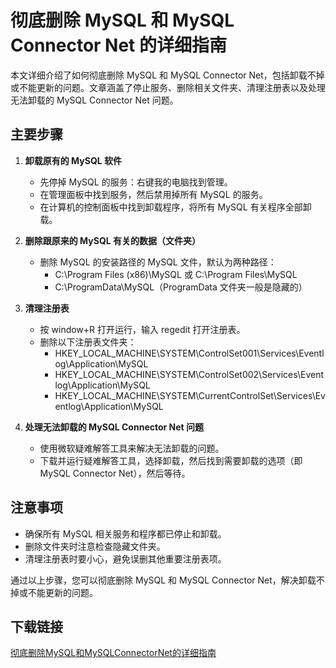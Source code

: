 # 彻底删除 MySQL 和 MySQL Connector Net 的详细指南

本文详细介绍了如何彻底删除 MySQL 和 MySQL Connector Net，包括卸载不掉或不能更新的问题。文章涵盖了停止服务、删除相关文件夹、清理注册表以及处理无法卸载的 MySQL Connector Net 问题。

## 主要步骤

1. **卸载原有的 MySQL 软件**
   - 先停掉 MySQL 的服务：右键我的电脑找到管理。
   - 在管理面板中找到服务，然后禁用掉所有 MySQL 的服务。
   - 在计算机的控制面板中找到卸载程序，将所有 MySQL 有关程序全部卸载。

2. **删除跟原来的 MySQL 有关的数据（文件夹）**
   - 删除 MySQL 的安装路径的 MySQL 文件，默认为两种路径：
     - C:\Program Files (x86)\MySQL 或 C:\Program Files\MySQL
     - C:\ProgramData\MySQL（ProgramData 文件夹一般是隐藏的）

3. **清理注册表**
   - 按 window+R 打开运行，输入 regedit 打开注册表。
   - 删除以下注册表文件夹：
     - HKEY_LOCAL_MACHINE\SYSTEM\ControlSet001\Services\Eventlog\Application\MySQL
     - HKEY_LOCAL_MACHINE\SYSTEM\ControlSet002\Services\Eventlog\Application\MySQL
     - HKEY_LOCAL_MACHINE\SYSTEM\CurrentControlSet\Services\Eventlog\Application\MySQL

4. **处理无法卸载的 MySQL Connector Net 问题**
   - 使用微软疑难解答工具来解决无法卸载的问题。
   - 下载并运行疑难解答工具，选择卸载，然后找到需要卸载的选项（即 MySQL Connector Net），然后等待。

## 注意事项

- 确保所有 MySQL 相关服务和程序都已停止和卸载。
- 删除文件夹时注意检查隐藏文件夹。
- 清理注册表时要小心，避免误删其他重要注册表项。

通过以上步骤，您可以彻底删除 MySQL 和 MySQL Connector Net，解决卸载不掉或不能更新的问题。

## 下载链接

[彻底删除MySQL和MySQLConnectorNet的详细指南](https://pan.quark.cn/s/b2ba13a557df)